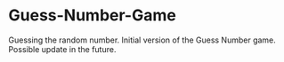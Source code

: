# Guess-Number-Game
Guessing the random number.
Initial version of the Guess Number game. 
Possible update in the future.
